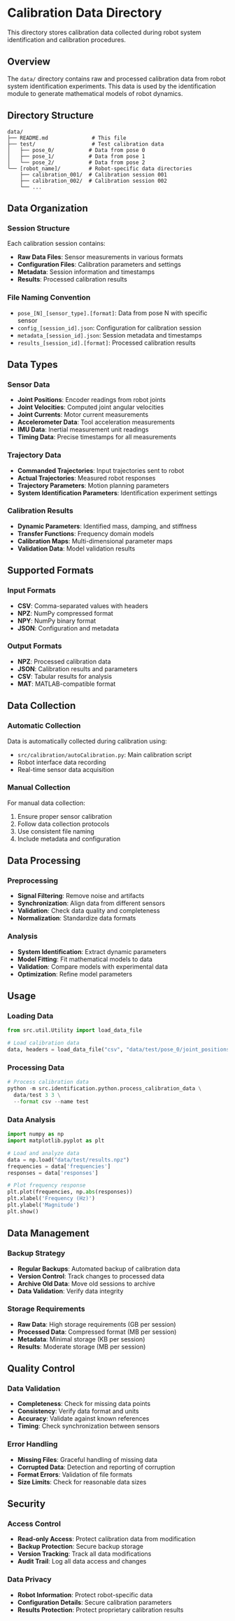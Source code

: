 # Calibration Data Directory

This directory stores calibration data collected during robot system identification and calibration procedures.

## Overview

The `data/` directory contains raw and processed calibration data from robot system identification experiments. This data is used by the identification module to generate mathematical models of robot dynamics.

## Directory Structure

```
data/
├── README.md              # This file
├── test/                  # Test calibration data
│   ├── pose_0/           # Data from pose 0
│   ├── pose_1/           # Data from pose 1
│   └── pose_2/           # Data from pose 2
└── [robot_name]/         # Robot-specific data directories
    ├── calibration_001/  # Calibration session 001
    ├── calibration_002/  # Calibration session 002
    └── ...
```

## Data Organization

### Session Structure
Each calibration session contains:

- **Raw Data Files**: Sensor measurements in various formats
- **Configuration Files**: Calibration parameters and settings
- **Metadata**: Session information and timestamps
- **Results**: Processed calibration results

### File Naming Convention
- `pose_[N]_[sensor_type].[format]`: Data from pose N with specific sensor
- `config_[session_id].json`: Configuration for calibration session
- `metadata_[session_id].json`: Session metadata and timestamps
- `results_[session_id].[format]`: Processed calibration results

## Data Types

### Sensor Data
- **Joint Positions**: Encoder readings from robot joints
- **Joint Velocities**: Computed joint angular velocities
- **Joint Currents**: Motor current measurements
- **Accelerometer Data**: Tool acceleration measurements
- **IMU Data**: Inertial measurement unit readings
- **Timing Data**: Precise timestamps for all measurements

### Trajectory Data
- **Commanded Trajectories**: Input trajectories sent to robot
- **Actual Trajectories**: Measured robot responses
- **Trajectory Parameters**: Motion planning parameters
- **System Identification Parameters**: Identification experiment settings

### Calibration Results
- **Dynamic Parameters**: Identified mass, damping, and stiffness
- **Transfer Functions**: Frequency domain models
- **Calibration Maps**: Multi-dimensional parameter maps
- **Validation Data**: Model validation results

## Supported Formats

### Input Formats
- **CSV**: Comma-separated values with headers
- **NPZ**: NumPy compressed format
- **NPY**: NumPy binary format
- **JSON**: Configuration and metadata

### Output Formats
- **NPZ**: Processed calibration data
- **JSON**: Calibration results and parameters
- **CSV**: Tabular results for analysis
- **MAT**: MATLAB-compatible format

## Data Collection

### Automatic Collection
Data is automatically collected during calibration using:
- `src/calibration/autoCalibration.py`: Main calibration script
- Robot interface data recording
- Real-time sensor data acquisition

### Manual Collection
For manual data collection:
1. Ensure proper sensor calibration
2. Follow data collection protocols
3. Use consistent file naming
4. Include metadata and configuration

## Data Processing

### Preprocessing
- **Signal Filtering**: Remove noise and artifacts
- **Synchronization**: Align data from different sensors
- **Validation**: Check data quality and completeness
- **Normalization**: Standardize data formats

### Analysis
- **System Identification**: Extract dynamic parameters
- **Model Fitting**: Fit mathematical models to data
- **Validation**: Compare models with experimental data
- **Optimization**: Refine model parameters

## Usage

### Loading Data
```python
from src.util.Utility import load_data_file

# Load calibration data
data, headers = load_data_file("csv", "data/test/pose_0/joint_positions.csv")
```

### Processing Data
```python
# Process calibration data
python -m src.identification.python.process_calibration_data \
  data/test 3 3 \
  --format csv --name test
```

### Data Analysis
```python
import numpy as np
import matplotlib.pyplot as plt

# Load and analyze data
data = np.load("data/test/results.npz")
frequencies = data['frequencies']
responses = data['responses']

# Plot frequency response
plt.plot(frequencies, np.abs(responses))
plt.xlabel('Frequency (Hz)')
plt.ylabel('Magnitude')
plt.show()
```

## Data Management

### Backup Strategy
- **Regular Backups**: Automated backup of calibration data
- **Version Control**: Track changes to processed data
- **Archive Old Data**: Move old sessions to archive
- **Data Validation**: Verify data integrity

### Storage Requirements
- **Raw Data**: High storage requirements (GB per session)
- **Processed Data**: Compressed format (MB per session)
- **Metadata**: Minimal storage (KB per session)
- **Results**: Moderate storage (MB per session)

## Quality Control

### Data Validation
- **Completeness**: Check for missing data points
- **Consistency**: Verify data format and units
- **Accuracy**: Validate against known references
- **Timing**: Check synchronization between sensors

### Error Handling
- **Missing Files**: Graceful handling of missing data
- **Corrupted Data**: Detection and reporting of corruption
- **Format Errors**: Validation of file formats
- **Size Limits**: Check for reasonable data sizes

## Security

### Access Control
- **Read-only Access**: Protect calibration data from modification
- **Backup Protection**: Secure backup storage
- **Version Tracking**: Track all data modifications
- **Audit Trail**: Log all data access and changes

### Data Privacy
- **Robot Information**: Protect robot-specific data
- **Configuration Details**: Secure calibration parameters
- **Results Protection**: Protect proprietary calibration results